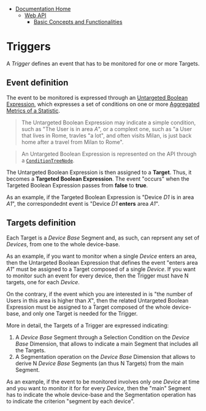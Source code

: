 * [Documentation Home](../../README.md)
   * [Web API](../index.md)
      * [Basic Concepts and Functionalities](index.md)
      
# Triggers 

A *Trigger* defines an event that has to be monitored for one or more Targets.

## Event definition

The event to be monitored is expressed through an [Untargeted Boolean Expression](/api/concepts/statistic-conditions.md#untargeted-boolean-expression), which expresses a set of conditions on one or more [Aggregated Metrics of a Statistic](/api/concepts/statistics.md#aggregated-metrics).

> The Untargeted Boolean Expression may indicate a simple condition, such as "The User is in area *A*", or a complext one, such as "a User that lives in Rome, travles "a lot", and often visits Milan, is just back home after a travel from Milan to Rome".

> An Untargeted Boolean Expression is represented on the API through a [`ConditionTreeNode`](/api/reference/data-models/common/conditions-tree-node.md).

The Untargeted Boolean Expression is then assigned to a **Target**. Thus, it becomes a **Targeted Boolean Expression**.
The event "occurs" when the Targeted Boolean Expression passes from **false** to **true**.

As an example, if the Targeted Boolean Expression is "Device *D1* is in area *A1*", the correspondednt event is "Device *D1* **enters** area *A1*".

## Targets definition

Each Target is a *Device Base* Segment and, as such, can reprsent any set of *Devices*, from one to the whole device-base.

As an example, if you want to monitor when a single *Device* enters an area, then the Untargeted Boolean Expression that defines the event "enters area *A1*" must be assigned to a Target composed of a single *Device*.
If you want to monitor such an event for every device, then the Trigger must have N targets, one for each *Device*.

On the contrary, if the event which you are interested in is "the number of Users in this area is higher than *X*", then the related Untargeted Boolean Expression must be assigned to a Target composed of the whole device-base, and only one Target is needed for the Trigger.

More in detail, the Targets of a Trigger are expressed indicating:

1. A *Device Base* Segment through a Selection Condition on the *Device Base* Dimension, that allows to indicate a main Segment that includes all the Targets.
2. A Segmentation operation on the *Device Base* Dimension that allows to derive N *Device Base* Segments (an thus N Targets) from the main Segment.

As an example, if the event to be monitored involves only one *Device* at time and you want to monitor it for for every *Device*, then the "main" Segment has to indicate the whole device-base and the Segmentation operation has to indicate the criterion "segment by each device".
